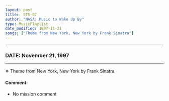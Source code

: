 ```yaml
---
layout: post
title:  STS-87
author: "NASA: Music to Wake Up By"
type: MusicPlaylist
date_modified: 1997-11-21
songs: ["Theme from New York, New York by Frank Sinatra"]
---
```


----
### DATE: November 21, 1997
----
✵ Theme from New York, New York by Frank Sinatra

#### Comment:
* No mission comment



<br/>
<center>
	<a target="_blank"
	   href="https://twitter.com/intent/tweet?hashtags=Space,NASA,Playlist,NASAWakeupCalls,SpaceProgram&text={{ page.author}}, '{{ page.songs.first }}' {{ page.title }}, {{ page.date | date: '%B %d, %Y' }}. {{ site.url }}{{ page.url }}&via=nasawakeupcalls"><i class="fab fa-twitter" alt="Tweet this page" style="font-size: 1.3em;"></i></a>
	&nbsp; 	<i class="fas fa-user-astronaut" style="font-size: 1.5em;"></i> &nbsp;
    <a type="amzn" search="'Theme from New York, New York by Frank Sinatra'" category="popular music">
    <i class="fab fa-amazon" style="font-size: 1.3em;"></i></a>
</center>
